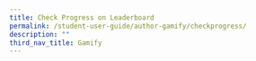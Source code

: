 ```yaml
---
title: Check Progress on Leaderboard
permalink: /student-user-guide/author-gamify/checkprogress/
description: ""
third_nav_title: Gamify
---
```

